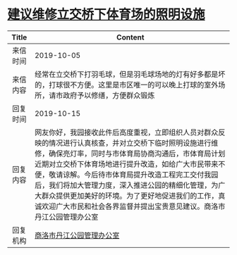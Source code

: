 # <a href="http://www.shangluo.gov.cn/zmhd/ldxxxx.jsp?urltype=leadermail.LeaderMailContentUrl&wbtreeid=1112&leadermailid=5479">建议维修立交桥下体育场的照明设施</a>
|Title|Content|
|:---:|---|
|来信时间|2019-10-05|
|来信内容|经常在立交桥下打羽毛球，但是羽毛球场地的灯有好多都是坏的，打球很不方便。这里是市区唯一的可以晚上打球的室外场所，请市政府予以修缮，方便群众锻炼|
|回复时间|2019-10-15|
|回复内容|网友你好，我园接收此件后高度重视，立即组织人员对群众反映的情况进行认真核查，并对立交桥下临时照明设施进行维修，确保亮灯率，同时与市体育局协商沟通后，市体育局计划近期对立交桥下体育场地进行提升改造，如给广大市民带来不便，敬请谅解。今后待市体育局提升改造工程完工交付我园后，我们将加大管理力度，深入推进公园的精细化管理，为广大群众提供更加美好的环境。为了更好地促进我们的工作，真诚欢迎广大市民和社会各界监督并提出宝贵意见建议。商洛市丹江公园管理办公室|
|回复机构|<a href="../../categories/agencies/商洛市丹江公园管理办公室.md">商洛市丹江公园管理办公室</a>|